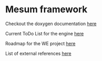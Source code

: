 # Mesum framework

Checkout the doxygen documentation [here](https://tomtomgome.github.io/Mesum/webDocumentation/index.html)

Current ToDo List for the engine [here](https://tomtomgome.github.io/Mesum/engine_roadmap) 

Roadmap for the WE project [here](https://tomtomgome.github.io/Mesum/we_roadmap)

List of external references [here](https://tomtomgome.github.io/Mesum/external_references)